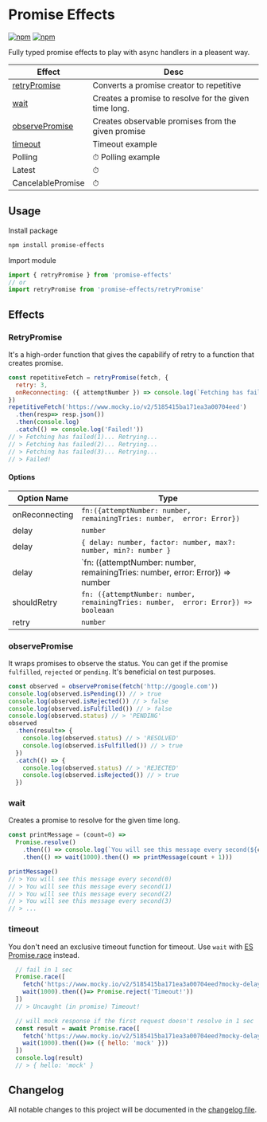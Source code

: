 Promise Effects
=================================

[![npm](https://img.shields.io/npm/v/promise-effects)](https://www.npmjs.com/package/promise-effects)
[![npm](https://img.shields.io/npm/l/promise-effects)]()

Fully typed promise effects to play with async handlers in a pleasent way.

| Effect                            | Desc                                                  |
|-----------------------------------|-------------------------------------------------------|
| [retryPromise](#retryPromise)     | Converts a promise creator to repetitive              |
| [wait](#wait)                     | Creates a promise to resolve for the given time long. |
| [observePromise](#observePromise) | Creates observable promises from the given promise    |
| [timeout](#timeout)               | Timeout example                                       |
| Polling                           | ⏱ Polling example                                     |
| Latest                            | ⏱                                                     |
| CancelablePromise<T>              | ⏱                                                     |

## Usage

Install package
```sh
npm install promise-effects
```

Import module
```js
import { retryPromise } from 'promise-effects'
// or
import retryPromise from 'promise-effects/retryPromise'
```

## Effects

### **RetryPromise**

It's a high-order function that gives the capabilify of retry to a function that creates promise.

```js
const repetitiveFetch = retryPromise(fetch, {
  retry: 3,
  onReconnecting: ({ attemptNumber }) => console.log(`Fetching has failed(${attemptNumber})... Retrying...`),
})
repetitiveFetch('https://www.mocky.io/v2/5185415ba171ea3a00704eed')
  .then(resp=> resp.json())
  .then(console.log)
  .catch(() => console.log('Failed!'))
// > Fetching has failed(1)... Retrying...
// > Fetching has failed(2)... Retrying...
// > Fetching has failed(3)... Retrying...
// > Failed!
```

#### Options

| Option Name    | Type                                                                                        |
|----------------|---------------------------------------------------------------------------------------------|
| onReconnecting | `fn:({attemptNumber: number,  remainingTries: number,  error: Error})`                      |
| delay          | `number`                                                                                    |
| delay          | `{ delay: number, factor: number, max?: number, min?: number }`                             |
| delay          | `fn: ({attemptNumber: number,  remainingTries: number,  error: Error}) => number | Promise` |
| shouldRetry    | `fn: ({attemptNumber: number,  remainingTries: number,  error: Error}) => booleaan`         |
| retry          | `number`                                                                                    |



### **observePromise**

It wraps promises to observe the status. You can get if the promise `fulfilled`, `rejected` or `pending`. It's beneficial on test purposes. 

```js
const observed = observePromise(fetch('http://google.com'))
console.log(observed.isPending()) // > true
console.log(observed.isRejected()) // > false
console.log(observed.isFulfilled()) // > false
console.log(observed.status) // > 'PENDING'
observed
  .then(result=> {
    console.log(observed.status) // > 'RESOLVED'
    console.log(observed.isFulfilled()) // > true
  })
  .catch(() => {
    console.log(observed.status) // > 'REJECTED'
    console.log(observed.isRejected()) // > true
  })
```

### **wait**

Creates a promise to resolve for the given time long.

```js
const printMessage = (count=0) =>
  Promise.resolve()
    .then(() => console.log(`You will see this message every second(${count})`))
    .then(() => wait(1000).then(() => printMessage(count + 1)))

printMessage()
// > You will see this message every second(0)
// > You will see this message every second(1)
// > You will see this message every second(2)
// > You will see this message every second(3)
// > ...
```


### **timeout**

You don't need an exclusive timeout function for timeout. Use `wait` with [ES Promise.race](https://developer.mozilla.org/en-US/docs/Web/JavaScript/Reference/Global_Objects/Promise/race) instead.


```js
  // fail in 1 sec
  Promise.race([
    fetch('https://www.mocky.io/v2/5185415ba171ea3a00704eed?mocky-delay=1200ms').then(res=> resp.json()),
    wait(1000).then(()=> Promise.reject('Timeout!'))
  ])
  // > Uncaught (in promise) Timeout!
```

```js
  // will mock response if the first request doesn't resolve in 1 sec
  const result = await Promise.race([
    fetch('https://www.mocky.io/v2/5185415ba171ea3a00704eed?mocky-delay=1200ms').then(res=> resp.json()),
    wait(1000).then(()=> ({ hello: 'mock' }))
  ])
  console.log(result)
  // > { hello: 'mock' }
```

## Changelog

All notable changes to this project will be documented in the [changelog file](https://github.com/mkg0/promise-effects/blob/master/CHANGELOG.md).
